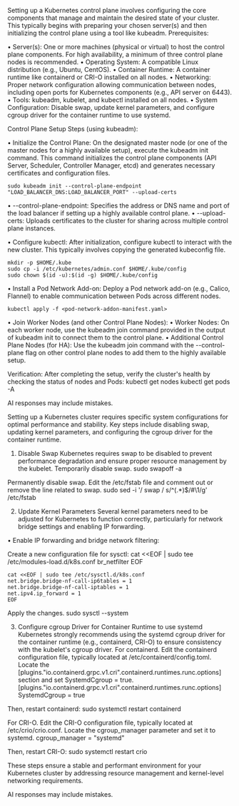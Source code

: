 
Setting up a Kubernetes control plane involves configuring the core components that manage and maintain the desired state of your cluster. This typically begins with preparing your chosen server(s) and then initializing the control plane using a tool like kubeadm. 
Prerequisites: 

• Server(s): One or more machines (physical or virtual) to host the control plane components. For high availability, a minimum of three control plane nodes is recommended. 
• Operating System: A compatible Linux distribution (e.g., Ubuntu, CentOS). 
• Container Runtime: A container runtime like containerd or CRI-O installed on all nodes. 
• Networking: Proper network configuration allowing communication between nodes, including open ports for Kubernetes components (e.g., API server on 6443). 
• Tools: kubeadm, kubelet, and kubectl installed on all nodes. 
• System Configuration: Disable swap, update kernel parameters, and configure cgroup driver for the container runtime to use systemd. 

Control Plane Setup Steps (using kubeadm): 

• Initialize the Control Plane: On the designated master node (or one of the master nodes for a highly available setup), execute the kubeadm init command. This command initializes the control plane components (API Server, Scheduler, Controller Manager, etcd) and generates necessary certificates and configuration files. 

    sudo kubeadm init --control-plane-endpoint "LOAD_BALANCER_DNS:LOAD_BALANCER_PORT" --upload-certs

• --control-plane-endpoint: Specifies the address or DNS name and port of the load balancer if setting up a highly available control plane. 
• --upload-certs: Uploads certificates to the cluster for sharing across multiple control plane instances. 

• Configure kubectl: After initialization, configure kubectl to interact with the new cluster. This typically involves copying the generated kubeconfig file. 

    mkdir -p $HOME/.kube
    sudo cp -i /etc/kubernetes/admin.conf $HOME/.kube/config
    sudo chown $(id -u):$(id -g) $HOME/.kube/config

• Install a Pod Network Add-on: Deploy a Pod network add-on (e.g., Calico, Flannel) to enable communication between Pods across different nodes. 

    kubectl apply -f <pod-network-addon-manifest.yaml>

• Join Worker Nodes (and other Control Plane Nodes): 
	• Worker Nodes: On each worker node, use the kubeadm join command provided in the output of kubeadm init to connect them to the control plane. 
	• Additional Control Plane Nodes (for HA): Use the kubeadm join command with the --control-plane flag on other control plane nodes to add them to the highly available setup. 

Verification: 
After completing the setup, verify the cluster's health by checking the status of nodes and Pods: 
kubectl get nodes
kubectl get pods -A

AI responses may include mistakes.




Setting up a Kubernetes cluster requires specific system configurations for optimal performance and stability. Key steps include disabling swap, updating kernel parameters, and configuring the cgroup driver for the container runtime. 
1. Disable Swap 
Kubernetes requires swap to be disabled to prevent performance degradation and ensure proper resource management by the kubelet. Temporarily disable swap. 
    sudo swapoff -a

Permanently disable swap. 
Edit the /etc/fstab file and comment out or remove the line related to swap. 
    sudo sed -i '/ swap / s/^\(.*\)$/#\1/g' /etc/fstab

2. Update Kernel Parameters 
Several kernel parameters need to be adjusted for Kubernetes to function correctly, particularly for network bridge settings and enabling IP forwarding. 

• Enable IP forwarding and bridge network filtering: 

Create a new configuration file for sysctl: 
    cat <<EOF | sudo tee /etc/modules-load.d/k8s.conf
    br_netfilter
    EOF

    cat <<EOF | sudo tee /etc/sysctl.d/k8s.conf
    net.bridge.bridge-nf-call-ip6tables = 1
    net.bridge.bridge-nf-call-iptables = 1
    net.ipv4.ip_forward = 1
    EOF

Apply the changes. 
    sudo sysctl --system

3. Configure cgroup Driver for Container Runtime to use systemd 
Kubernetes strongly recommends using the systemd cgroup driver for the container runtime (e.g., containerd, CRI-O) to ensure consistency with the kubelet's cgroup driver. For containerd. 
Edit the containerd configuration file, typically located at /etc/containerd/config.toml. Locate the [plugins."io.containerd.grpc.v1.cri".containerd.runtimes.runc.options] section and set SystemdCgroup = true. 
    [plugins."io.containerd.grpc.v1.cri".containerd.runtimes.runc.options]
      SystemdCgroup = true

Then, restart containerd: 
    sudo systemctl restart containerd

For CRI-O. 
Edit the CRI-O configuration file, typically located at /etc/crio/crio.conf. Locate the cgroup_manager parameter and set it to systemd. 
    cgroup_manager = "systemd"

Then, restart CRI-O: 
    sudo systemctl restart crio

These steps ensure a stable and performant environment for your Kubernetes cluster by addressing resource management and kernel-level networking requirements. 

AI responses may include mistakes.

